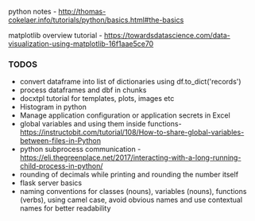 python notes -  http://thomas-cokelaer.info/tutorials/python/basics.html#the-basics

matplotlib overview tutorial - https://towardsdatascience.com/data-visualization-using-matplotlib-16f1aae5ce70


### TODOS
* convert dataframe into list of dictionaries using df.to_dict('records')
* process dataframes and dbf in chunks
* docxtpl tutorial for templates, plots, images etc
* Histogram in python
* Manage application configuration or application secrets in Excel  
* global variables and using them inside functions- https://instructobit.com/tutorial/108/How-to-share-global-variables-between-files-in-Python
* python subprocess communication - https://eli.thegreenplace.net/2017/interacting-with-a-long-running-child-process-in-python/
* rounding of decimals while printing and rounding the number itself
* flask server basics
* naming conventions for classes (nouns), variables (nouns), functions (verbs), using camel case, avoid obvious names and use contextual names for better readability



<!--stackedit_data:
eyJoaXN0b3J5IjpbLTY1NjczNzk5NywtMTYzMjM5MjA4NywtMj
I5NjI5NTU3LDE5MjQyNjM5ODgsMTM5MTM5NDA2MCwxMjU4Mjg2
MjM3LC04OTAyMzkxMDAsLTExNDQ5MTE0MzcsLTM2NDU4ODEzNi
wtMTYwNzU1NjQ2OCwtMTE5Mzk4OTg3MCw5OTA1MTMxMTEsLTg4
MTEzODM4MSwtOTg5NDc3MjYxLC0yMDU2NDA1NTUwLC05Nzg2Nz
M0MSwtMzIzOTg4MTQ5LC0xOTIzNzYzOTQ3LDM5NDUzNzg2OSwt
MTM5MTQ5NTYwNV19
-->
